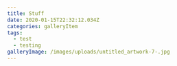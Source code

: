```yaml
---
title: Stuff
date: 2020-01-15T22:32:12.034Z
categories: galleryItem
tags:
  - test
  - testing
galleryImage: /images/uploads/untitled_artwork-7-.jpg
---
```


